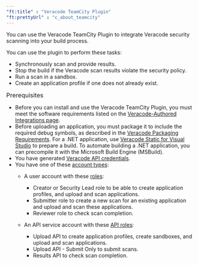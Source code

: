 ```yaml
---
"ft:title" : "Veracode TeamCity Plugin"
"ft:prettyUrl" : "c_about_teamcity"
---
```

You can use the Veracode TeamCity Plugin to integrate Veracode security scanning into your build process.

You can use the plugin to perform these tasks:

-   Synchronously scan and provide results.
-   Stop the build if the Veracode scan results violate the security policy.
-   Run a scan in a sandbox.
-   Create an application profile if one does not already exist.

<p><span style="font-size: medium;">Prerequisites</span></p>

- Before you can install and use the Veracode TeamCity Plugin, you must meet the software requirements listed on the [Veracode-Authored Integrations page](https://community.veracode.com/s/article/Support-Matrix).
- Before uploading an application, you must package it to include the required debug symbols, as described in the [Veracode Packaging Requirements](https://docs.veracode.com/r/compilation_packaging). For a .NET application, use [Veracode Static for Visual Studio](https://docs.veracode.com/r/c_title_VS) to prepare a build. To automate building a .NET application, you can precompile it with the Microsoft Build Engine (MSBuild).
- You have generated [Veracode API credentials](https://docs.veracode.com/r/c_api_credentials3).
- You have one of these [account types](https://docs.veracode.com/r/c_about_veracode_accounts):
    - A user account with these [roles](https://docs.veracode.com/r/c_role_permissions): 
     
        - Creator or Security Lead role to be able to create application profiles, and upload and scan applications.
        - Submitter role to create a new scan for an existing application and upload and scan these applications.
        - Reviewer role to check scan completion.
        
    - An API service account with these [API roles](https://docs.veracode.com/r/c_API_roles_details): 
        - Upload API to create application profiles, create sandboxes, and upload and scan applications.
        - Upload API - Submit Only to submit scans.
        - Results API to check scan completion.
